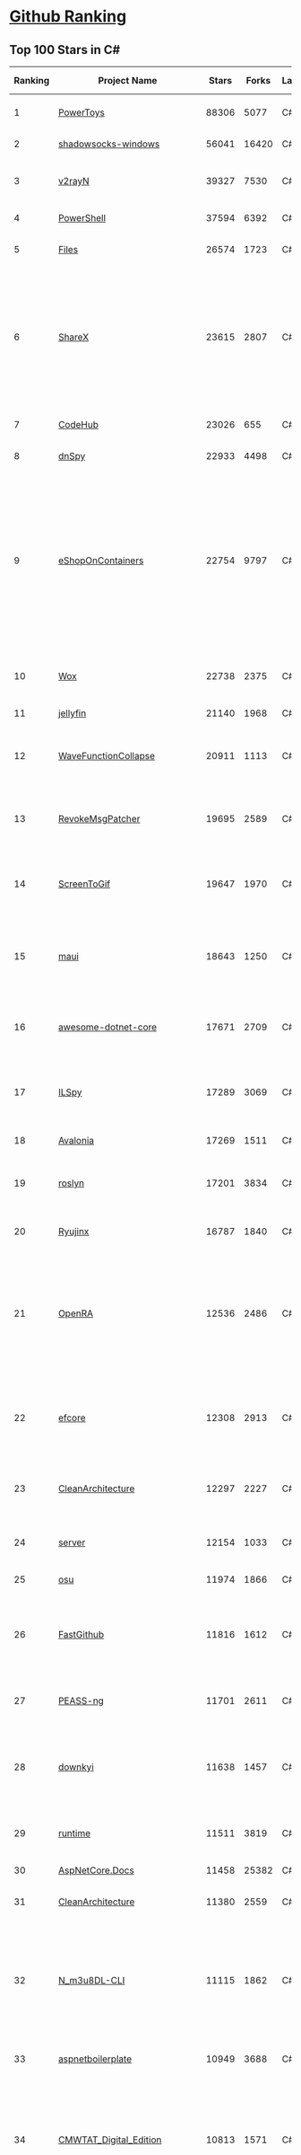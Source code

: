 [Github Ranking](../README.md)
==========

## Top 100 Stars in C\#

| Ranking | Project Name | Stars | Forks | Language | Open Issues | Description | Last Commit |
| ------- | ------------ | ----- | ----- | -------- | ----------- | ----------- | ----------- |
| 1 | [PowerToys](https://github.com/microsoft/PowerToys) | 88306 | 5077 | C# | 4677 | Windows system utilities to maximize productivity | 2023-03-20T09:15:49Z |
| 2 | [shadowsocks-windows](https://github.com/shadowsocks/shadowsocks-windows) | 56041 | 16420 | C# | 121 | A C# port of shadowsocks | 2023-02-27T03:52:35Z |
| 3 | [v2rayN](https://github.com/2dust/v2rayN) | 39327 | 7530 | C# | 51 | A V2Ray client for Windows, support Xray core and v2fly core | 2023-03-20T07:25:56Z |
| 4 | [PowerShell](https://github.com/PowerShell/PowerShell) | 37594 | 6392 | C# | 3330 | PowerShell for every system! | 2023-03-19T13:15:14Z |
| 5 | [Files](https://github.com/files-community/Files) | 26574 | 1723 | C# | 390 | Building the best file manager experience for Windows | 2023-03-20T04:57:08Z |
| 6 | [ShareX](https://github.com/ShareX/ShareX) | 23615 | 2807 | C# | 505 | ShareX is a free and open source program that lets you capture or record any area of your screen and share it with a single press of a key. It also allows uploading images, text or other types of files to many supported destinations you can choose from. | 2023-03-16T12:32:22Z |
| 7 | [CodeHub](https://github.com/CodeHubApp/CodeHub) | 23026 | 655 | C# | 234 | CodeHub is an iOS application written using Xamarin | 2022-06-22T16:14:05Z |
| 8 | [dnSpy](https://github.com/dnSpy/dnSpy) | 22933 | 4498 | C# | 0 | .NET debugger and assembly editor | 2020-12-20T23:55:15Z |
| 9 | [eShopOnContainers](https://github.com/dotnet-architecture/eShopOnContainers) | 22754 | 9797 | C# | 21 | Cross-platform .NET sample microservices and container based application that runs on Linux Windows and macOS. Powered by .NET 7, Docker Containers and Azure Kubernetes Services. Supports Visual Studio, VS for Mac and CLI based environments with Docker CLI, dotnet CLI, VS Code or any other code editor. | 2023-03-15T23:21:42Z |
| 10 | [Wox](https://github.com/Wox-launcher/Wox) | 22738 | 2375 | C# | 972 | Launcher for Windows, an alternative to Alfred and Launchy. | 2022-12-27T10:47:18Z |
| 11 | [jellyfin](https://github.com/jellyfin/jellyfin) | 21140 | 1968 | C# | 837 | The Free Software Media System | 2023-03-19T14:30:53Z |
| 12 | [WaveFunctionCollapse](https://github.com/mxgmn/WaveFunctionCollapse) | 20911 | 1113 | C# | 1 | Bitmap & tilemap generation from a single example with the help of ideas from quantum mechanics | 2023-03-10T02:57:18Z |
| 13 | [RevokeMsgPatcher](https://github.com/huiyadanli/RevokeMsgPatcher) | 19695 | 2589 | C# | 48 | :trollface: A hex editor for WeChat/QQ/TIM - PC版微信/QQ/TIM防撤回补丁（我已经看到了，撤回也没用了） | 2023-01-15T06:18:35Z |
| 14 | [ScreenToGif](https://github.com/NickeManarin/ScreenToGif) | 19647 | 1970 | C# | 208 | 🎬 ScreenToGif allows you to record a selected area of your screen, edit and save it as a gif or video. | 2023-03-17T00:02:04Z |
| 15 | [maui](https://github.com/dotnet/maui) | 18643 | 1250 | C# | 2187 | .NET MAUI is the .NET Multi-platform App UI, a framework for building native device applications spanning mobile, tablet, and desktop. | 2023-03-20T09:59:39Z |
| 16 | [awesome-dotnet-core](https://github.com/thangchung/awesome-dotnet-core) | 17671 | 2709 | C# | 19 | :honeybee: A collection of awesome .NET core libraries, tools, frameworks and software | 2023-02-13T22:57:06Z |
| 17 | [ILSpy](https://github.com/icsharpcode/ILSpy) | 17289 | 3069 | C# | 204 | .NET Decompiler with support for PDB generation, ReadyToRun, Metadata (&more) - cross-platform! | 2023-03-19T14:29:05Z |
| 18 | [Avalonia](https://github.com/AvaloniaUI/Avalonia) | 17269 | 1511 | C# | 1234 | A cross-platform UI framework for .NET | 2023-03-20T09:57:06Z |
| 19 | [roslyn](https://github.com/dotnet/roslyn) | 17201 | 3834 | C# | 7915 | The Roslyn .NET compiler provides C# and Visual Basic languages with rich code analysis APIs. | 2023-03-20T06:01:45Z |
| 20 | [Ryujinx](https://github.com/Ryujinx/Ryujinx) | 16787 | 1840 | C# | 378 | Experimental Nintendo Switch Emulator written in C# | 2023-03-20T08:44:50Z |
| 21 | [OpenRA](https://github.com/OpenRA/OpenRA) | 12536 | 2486 | C# | 1462 | Open Source real-time strategy game engine for early Westwood games such as Command & Conquer: Red Alert written in C# using SDL and OpenGL. Runs on Windows, Linux, *BSD and Mac OS X. | 2023-03-19T20:26:13Z |
| 22 | [efcore](https://github.com/dotnet/efcore) | 12308 | 2913 | C# | 1749 | EF Core is a modern object-database mapper for .NET. It supports LINQ queries, change tracking, updates, and schema migrations. | 2023-03-20T09:26:07Z |
| 23 | [CleanArchitecture](https://github.com/ardalis/CleanArchitecture) | 12297 | 2227 | C# | 17 | Clean Architecture Solution Template: A starting point for Clean Architecture with ASP.NET Core | 2023-03-14T20:59:19Z |
| 24 | [server](https://github.com/bitwarden/server) | 12154 | 1033 | C# | 41 | The core infrastructure backend (API, database, Docker, etc). | 2023-03-18T02:59:07Z |
| 25 | [osu](https://github.com/ppy/osu) | 11974 | 1866 | C# | 959 | rhythm is just a *click* away! | 2023-03-20T07:36:43Z |
| 26 | [FastGithub](https://github.com/dotnetcore/FastGithub) | 11816 | 1612 | C# | 112 | github加速神器，解决github打不开、用户头像无法加载、releases无法上传下载、git-clone、git-pull、git-push失败等问题 | 2022-12-08T18:58:24Z |
| 27 | [PEASS-ng](https://github.com/carlospolop/PEASS-ng) | 11701 | 2611 | C# | 15 | PEASS - Privilege Escalation Awesome Scripts SUITE (with colors) | 2023-03-19T04:24:35Z |
| 28 | [downkyi](https://github.com/leiurayer/downkyi) | 11638 | 1457 | C# | 314 | 哔哩下载姬downkyi，哔哩哔哩网站视频下载工具，支持批量下载，支持8K、HDR、杜比视界，提供工具箱（音视频提取、去水印等）。 | 2023-03-15T03:49:42Z |
| 29 | [runtime](https://github.com/dotnet/runtime) | 11511 | 3819 | C# | 8152 | .NET is a cross-platform runtime for cloud, mobile, desktop, and IoT apps. | 2023-03-20T09:51:18Z |
| 30 | [AspNetCore.Docs](https://github.com/dotnet/AspNetCore.Docs) | 11458 | 25382 | C# | 386 | Documentation for ASP.NET Core | 2023-03-18T02:30:25Z |
| 31 | [CleanArchitecture](https://github.com/jasontaylordev/CleanArchitecture) | 11380 | 2559 | C# | 17 | Clean Architecture Solution Template for .NET 7 | 2023-03-15T13:49:52Z |
| 32 | [N_m3u8DL-CLI](https://github.com/nilaoda/N_m3u8DL-CLI) | 11115 | 1862 | C# | 222 | [.NET] m3u8 downloader 开源的命令行m3u8/HLS/dash下载器，支持普通AES-128-CBC解密，多线程，自定义请求头等. 支持简体中文,繁体中文和英文. English Supported. | 2022-12-08T15:02:46Z |
| 33 | [aspnetboilerplate](https://github.com/aspnetboilerplate/aspnetboilerplate) | 10949 | 3688 | C# | 180 | ASP.NET Boilerplate - Web Application Framework | 2023-03-14T06:20:46Z |
| 34 | [CMWTAT_Digital_Edition](https://github.com/TGSAN/CMWTAT_Digital_Edition) | 10813 | 1571 | C# | 20 | CloudMoe Windows 10/11 Activation Toolkit get digital license, the best open source Win 10/11 activator in GitHub. GitHub 上最棒的开源 Win10/Win11 数字权利（数字许可证）激活工具！ | 2023-02-06T22:24:51Z |
| 35 | [lively](https://github.com/rocksdanister/lively) | 10259 | 828 | C# | 220 | Free and open-source software that allows users to set animated desktop wallpapers and screensavers powered by WinUI 3. | 2023-03-06T02:27:00Z |
| 36 | [UnityCsReference](https://github.com/Unity-Technologies/UnityCsReference) | 10153 | 2270 | C# | 0 | Unity C# reference source code. | 2023-03-15T19:07:17Z |
| 37 | [Newtonsoft.Json](https://github.com/JamesNK/Newtonsoft.Json) | 9925 | 3163 | C# | 624 | Json.NET is a popular high-performance JSON framework for .NET | 2023-03-17T21:05:27Z |
| 38 | [csharplang](https://github.com/dotnet/csharplang) | 9742 | 973 | C# | 422 | The official repo for the design of the C# programming language | 2023-03-19T15:07:34Z |
| 39 | [abp](https://github.com/abpframework/abp) | 9590 | 2945 | C# | 559 | Open Source Web Application Framework for ASP.NET Core | 2023-03-20T09:02:47Z |
| 40 | [basic-computer-games](https://github.com/coding-horror/basic-computer-games) | 9366 | 1213 | C# | 12 | An updated version of the classic "Basic Computer Games" book, with well-written examples in a variety of common MEMORY SAFE, SCRIPTING programming languages. See https://coding-horror.github.io/basic-computer-games/ | 2023-03-05T20:37:56Z |
| 41 | [lively](https://github.com/rocksdanister/lively) | 10259 | 828 | C# | 220 | Free and open-source software that allows users to set animated desktop wallpapers and screensavers powered by WinUI 3. | 2023-03-06T02:27:00Z |
| 42 | [csharplang](https://github.com/dotnet/csharplang) | 9742 | 973 | C# | 422 | The official repo for the design of the C# programming language | 2023-03-19T15:07:34Z |
| 43 | [abp](https://github.com/abpframework/abp) | 9590 | 2945 | C# | 559 | Open Source Web Application Framework for ASP.NET Core | 2023-03-20T09:02:47Z |
| 44 | [basic-computer-games](https://github.com/coding-horror/basic-computer-games) | 9366 | 1213 | C# | 12 | An updated version of the classic "Basic Computer Games" book, with well-written examples in a variety of common MEMORY SAFE, SCRIPTING programming languages. See https://coding-horror.github.io/basic-computer-games/ | 2023-03-05T20:37:56Z |
| 45 | [AutoMapper](https://github.com/AutoMapper/AutoMapper) | 9286 | 1706 | C# | 0 | A convention-based object-object mapper in .NET.  | 2023-03-14T06:06:16Z |
| 46 | [MediatR](https://github.com/jbogard/MediatR) | 9272 | 1056 | C# | 11 | Simple, unambitious mediator implementation in .NET | 2023-03-17T00:57:18Z |
| 47 | [CefSharp](https://github.com/cefsharp/CefSharp) | 9200 | 2850 | C# | 43 | .NET (WPF and Windows Forms) bindings for the Chromium Embedded Framework | 2023-03-16T03:17:33Z |
| 48 | [ArchiSteamFarm](https://github.com/JustArchiNET/ArchiSteamFarm) | 9172 | 993 | C# | 2 | C# application with primary purpose of farming Steam cards from multiple accounts simultaneously. | 2023-03-20T02:19:46Z |
| 49 | [RestSharp](https://github.com/restsharp/RestSharp) | 8948 | 2279 | C# | 17 | Simple REST and HTTP API Client for .NET | 2023-03-13T22:58:36Z |
| 50 | [choco](https://github.com/chocolatey/choco) | 8935 | 868 | C# | 742 | Chocolatey - the package manager for Windows | 2023-03-20T08:49:45Z |
| 51 | [SignalR](https://github.com/SignalR/SignalR) | 8842 | 2293 | C# | 20 | Incredibly simple real-time web for .NET | 2023-03-15T16:47:40Z |
| 52 | [Jackett](https://github.com/Jackett/Jackett) | 8812 | 1049 | C# | 187 | API Support for your favorite torrent trackers | 2023-03-20T06:00:51Z |
| 53 | [BenchmarkDotNet](https://github.com/dotnet/BenchmarkDotNet) | 8803 | 871 | C# | 162 | Powerful .NET library for benchmarking | 2023-03-13T14:59:19Z |
| 54 | [FluentTerminal](https://github.com/felixse/FluentTerminal) | 8725 | 442 | C# | 242 | A Terminal Emulator based on UWP and web technologies. | 2023-03-14T20:42:55Z |
| 55 | [MahApps.Metro](https://github.com/MahApps/MahApps.Metro) | 8636 | 2418 | C# | 65 | A framework that allows developers to cobble together a better UI for their own WPF applications with minimal effort. | 2023-03-02T22:41:18Z |
| 56 | [eShopOnWeb](https://github.com/dotnet-architecture/eShopOnWeb) | 8584 | 4397 | C# | 2 | Sample ASP.NET Core 6.0 reference application, powered by Microsoft, demonstrating a layered application architecture with monolithic deployment model. Download the eBook PDF from docs folder. | 2023-03-16T18:37:47Z |
| 57 | [duplicati](https://github.com/duplicati/duplicati) | 8576 | 797 | C# | 889 | Store securely encrypted backups in the cloud! | 2023-03-19T00:27:23Z |
| 58 | [Locale-Emulator](https://github.com/xupefei/Locale-Emulator) | 8465 | 724 | C# | 0 | Yet Another System Region and Language Simulator | 2022-04-15T09:55:46Z |
| 59 | [machinelearning](https://github.com/dotnet/machinelearning) | 8325 | 1806 | C# | 744 | ML.NET is an open source and cross-platform machine learning framework for .NET. | 2023-03-16T01:44:17Z |
| 60 | [modular-monolith-with-ddd](https://github.com/kgrzybek/modular-monolith-with-ddd) | 8183 | 1227 | C# | 41 | Full Modular Monolith application with Domain-Driven Design approach. | 2023-01-23T06:54:13Z |
| 61 | [nopCommerce](https://github.com/nopSolutions/nopCommerce) | 7988 | 4533 | C# | 79 | ASP.NET Core eCommerce software. nopCommerce is a free and open-source shopping cart. | 2023-03-17T17:13:51Z |
| 62 | [FluentValidation](https://github.com/FluentValidation/FluentValidation) | 7982 | 1121 | C# | 2 | A popular .NET validation library for building strongly-typed validation rules. | 2023-03-15T10:08:52Z |
| 63 | [WeiXinMPSDK](https://github.com/JeffreySu/WeiXinMPSDK) | 7745 | 4283 | C# | 202 | 微信全平台 SDK Senparc.Weixin for C#，支持 .NET Framework 及 .NET Core、.NET 6.0、.NET 7.0。已支持微信公众号、小程序、小游戏、微信支付、企业微信/企业号、开放平台、JSSDK、微信周边等全平台。 WeChat SDK for C#. | 2023-03-14T08:45:53Z |
| 64 | [practical-aspnetcore](https://github.com/dodyg/practical-aspnetcore) | 7620 | 1007 | C# | 168 | Practical samples of ASP.NET Core 2.1, 2.2, 3.1, 5.0, 6.0 and 7.0  projects you can use. Readme contains explanations on all projects. | 2023-03-13T07:26:51Z |
| 65 | [Humanizer](https://github.com/Humanizr/Humanizer) | 7542 | 892 | C# | 201 | Humanizer meets all your .NET needs for manipulating and displaying strings, enums, dates, times, timespans, numbers and quantities | 2023-03-04T19:30:32Z |
| 66 | [Ocelot](https://github.com/ThreeMammals/Ocelot) | 7530 | 1541 | C# | 523 | .NET core API Gateway | 2023-03-13T10:24:47Z |
| 67 | [uno](https://github.com/unoplatform/uno) | 7506 | 621 | C# | 1328 | Build Mobile, Desktop and WebAssembly apps with C# and XAML. Today. Open source and professionally supported. | 2023-03-20T09:46:48Z |
| 68 | [Notepads](https://github.com/0x7c13/Notepads) | 7471 | 429 | C# | 272 | A modern, lightweight text editor with a minimalist design. | 2023-03-15T05:19:01Z |
| 69 | [ReactiveUI](https://github.com/reactiveui/ReactiveUI) | 7397 | 1118 | C# | 78 | An advanced, composable, functional reactive model-view-viewmodel framework for all .NET platforms that is inspired by functional reactive programming. ReactiveUI allows you to  abstract mutable state away from your user interfaces, express the idea around a feature in one readable place and improve the testability of your application. | 2023-03-12T16:04:14Z |
| 70 | [Radarr](https://github.com/Radarr/Radarr) | 7337 | 826 | C# | 466 | A fork of Sonarr to work with movies à la Couchpotato. | 2023-03-17T17:12:29Z |
| 71 | [blockchain](https://github.com/dvf/blockchain) | 7330 | 2641 | C# | 68 | A simple Blockchain in Python | 2023-01-04T17:21:04Z |
| 72 | [LiteDB](https://github.com/mbdavid/LiteDB) | 7323 | 1112 | C# | 551 | LiteDB - A .NET NoSQL Document Store in a single data file - https://www.litedb.org | 2023-03-13T06:13:53Z |
| 73 | [Bili.Uwp](https://github.com/Richasy/Bili.Uwp) | 7308 | 484 | C# | 140 | 适用于新系统UI的哔哩 | 2023-03-18T13:08:50Z |
| 74 | [ailab](https://github.com/microsoft/ailab) | 7293 | 1363 | C# | 27 | Experience, Learn and Code the latest breakthrough innovations with Microsoft AI | 2022-12-08T02:14:59Z |
| 75 | [Lean](https://github.com/QuantConnect/Lean) | 7225 | 2777 | C# | 248 | Lean Algorithmic Trading Engine by QuantConnect (Python, C#) | 2023-03-20T02:07:48Z |
| 76 | [Nancy](https://github.com/NancyFx/Nancy) | 7183 | 1509 | C# | 196 | Lightweight, low-ceremony, framework for building HTTP based services on .Net and Mono | 2021-01-24T13:28:09Z |
| 77 | [EarTrumpet](https://github.com/File-New-Project/EarTrumpet) | 7162 | 470 | C# | 38 | EarTrumpet - Volume Control for Windows | 2023-03-03T07:18:09Z |
| 78 | [Bogus](https://github.com/bchavez/Bogus) | 6967 | 410 | C# | 33 | :card_index: A simple fake data generator for C#, F#, and VB.NET. Based on and ported from the famed faker.js. | 2023-03-19T18:35:38Z |
| 79 | [PDFPatcher](https://github.com/wmjordan/PDFPatcher) | 6933 | 1095 | C# | 36 | PDF补丁丁——PDF工具箱，可以编辑书签、剪裁旋转页面、解除限制、提取或合并文档，探查文档结构，提取图片、转成图片等等 | 2023-03-20T07:07:57Z |
| 80 | [ET](https://github.com/egametang/ET) | 6820 | 2517 | C# | 48 | Unity3D Client And C# Server Framework | 2023-03-19T03:56:30Z |
| 81 | [PDFPatcher](https://github.com/wmjordan/PDFPatcher) | 6933 | 1095 | C# | 36 | PDF补丁丁——PDF工具箱，可以编辑书签、剪裁旋转页面、解除限制、提取或合并文档，探查文档结构，提取图片、转成图片等等 | 2023-03-20T07:07:57Z |
| 82 | [ContextMenuManager](https://github.com/BluePointLilac/ContextMenuManager) | 6900 | 404 | C# | 60 | 🖱️ 纯粹的Windows右键菜单管理程序 | 2022-07-06T05:15:21Z |
| 83 | [ET](https://github.com/egametang/ET) | 6820 | 2517 | C# | 48 | Unity3D Client And C# Server Framework | 2023-03-19T03:56:30Z |
| 84 | [spectre.console](https://github.com/spectreconsole/spectre.console) | 6776 | 325 | C# | 133 | A .NET library that makes it easier to create beautiful console applications. | 2023-03-16T10:19:38Z |
| 85 | [jynew](https://github.com/jynew/jynew) | 6523 | 1453 | C# | 32 | JinYongLegend-like RPG Game Framework with full Modding support | 2023-03-05T19:37:06Z |
| 86 | [Quasar](https://github.com/quasar/Quasar) | 6485 | 2135 | C# | 137 | Remote Administration Tool for Windows | 2023-03-12T16:28:35Z |
| 87 | [OrchardCore](https://github.com/OrchardCMS/OrchardCore) | 6446 | 2124 | C# | 1212 | Orchard Core is an open-source modular and multi-tenant application framework built with ASP.NET Core, and a content management system (CMS) built on top of that framework. | 2023-03-20T08:42:39Z |
| 88 | [reverse-proxy](https://github.com/microsoft/reverse-proxy) | 6387 | 623 | C# | 127 | A toolkit for developing high-performance HTTP reverse proxy applications. | 2023-03-13T12:20:34Z |
| 89 | [ShadowsocksR-Windows](https://github.com/HMBSbige/ShadowsocksR-Windows) | 6381 | 1095 | C# | 0 | Ship of Theseus | 2023-03-14T01:09:27Z |
| 90 | [ImageSharp](https://github.com/SixLabors/ImageSharp) | 6377 | 781 | C# | 38 | :camera: A modern, cross-platform, 2D Graphics library for .NET | 2023-03-18T16:52:39Z |
| 91 | [UniRx](https://github.com/neuecc/UniRx) | 6340 | 833 | C# | 189 | Reactive Extensions for Unity | 2023-02-02T10:23:12Z |
| 92 | [QuestPDF](https://github.com/QuestPDF/QuestPDF) | 6330 | 331 | C# | 122 | QuestPDF is a modern open-source .NET library for PDF document generation. Offering comprehensive layout engine powered by concise and discoverable C# Fluent API. Easily generate PDF reports, invoices, exports, etc. | 2023-03-16T07:27:04Z |
| 93 | [wpf](https://github.com/dotnet/wpf) | 6242 | 1030 | C# | 922 | WPF is a .NET Core UI framework for building Windows desktop applications. | 2023-03-20T09:27:09Z |
| 94 | [de4dot](https://github.com/de4dot/de4dot) | 6240 | 2537 | C# | 0 | .NET deobfuscator and unpacker. | 2020-08-29T08:14:56Z |
| 95 | [AspNetCoreDiagnosticScenarios](https://github.com/davidfowl/AspNetCoreDiagnosticScenarios) | 6201 | 609 | C# | 23 | This repository has examples of broken patterns in ASP.NET Core applications | 2023-01-24T03:41:39Z |
| 96 | [serilog](https://github.com/serilog/serilog) | 6136 | 737 | C# | 46 | Simple .NET logging with fully-structured events | 2023-03-13T06:43:48Z |
| 97 | [CAP](https://github.com/dotnetcore/CAP) | 5944 | 1196 | C# | 4 | Distributed transaction solution in micro-service base on eventually consistency, also an eventbus with Outbox pattern | 2023-03-18T13:31:15Z |
| 98 | [clean-code-dotnet](https://github.com/thangchung/clean-code-dotnet) | 5911 | 924 | C# | 15 | :bathtub:  Clean Code concepts and tools adapted for .NET  | 2023-02-12T17:34:56Z |
| 99 | [EquinoxProject](https://github.com/EduardoPires/EquinoxProject) | 5873 | 1508 | C# | 8 | Full ASP.NET Core 6 application with DDD, CQRS and Event Sourcing concepts | 2023-03-03T15:44:56Z |
| 100 | [Bulk-Crap-Uninstaller](https://github.com/Klocman/Bulk-Crap-Uninstaller) | 5873 | 360 | C# | 41 | Remove large amounts of unwanted applications quickly. | 2023-03-15T09:40:34Z |

